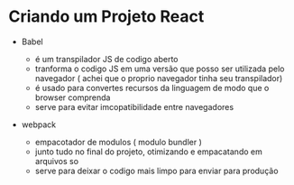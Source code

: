 # Criando um Projeto React


 - Babel
    - é um transpilador JS de codigo aberto
    - tranforma o codigo JS em uma versão que posso ser utilizada pelo navegador ( achei que o proprio navegador tinha seu transpilador)
    - é usado para convertes recursos da linguagem de modo que o browser comprenda
    - serve para evitar imcopatibilidade  entre navegadores

 - webpack
   
   - empacotador de modulos ( modulo bundler )
   - junto tudo no final do projeto, otimizando e empacatando em arquivos so
   - serve para deixar o codigo mais limpo para enviar para produção